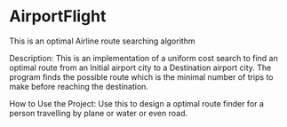# AirportFlight

This is an optimal Airline route searching algorithm


Description:
This is an implementation of a uniform cost search to find an optimal route from an Initial airport city to a Destination airport city.
The program finds the possible route which is the minimal number of trips to make before reaching the destination.


How to Use the Project:
Use this to design a optimal route finder for a person travelling by plane or water or even road.
